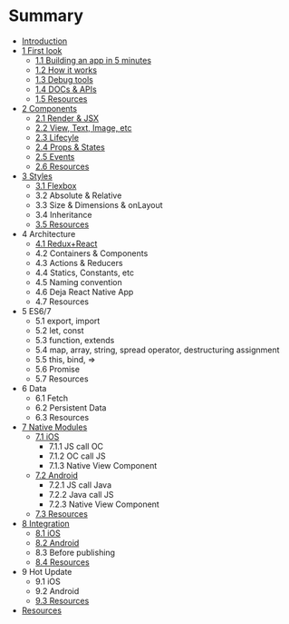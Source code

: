 # Summary

* [Introduction](README.md)
* [1 First look](chapter1.md)
   * [1.1 Building an app in 5 minutes](11_building_an_app_in_5_minutes.md)
   * [1.2 How it works](12_how_it_works.md)
   * [1.3 Debug tools](13_debug_tools.md)
   * [1.4 DOCs & APIs](14_docs_&_apis.md)
   * [1.5 Resources](15_resources.md)
* [2 Components](2_components.md)
   * [2.1 Render & JSX](21_render_&_jsx.md)
   * [2.2 View, Text, Image, etc](25_view,_text,_image,_etc.md)
   * [2.3 Lifecyle](23_lifecyle.md)
   * [2.4 Props & States](23_states_&_props.md)
   * [2.5 Events](24_events.md)
   * [2.6 Resources](26_resources.md)
* [3 Styles](3_styles.md)
   * [3.1 Flexbox](31_flexbox.md)
   * 3.2 Absolute & Relative
   * 3.3 Size & Dimensions & onLayout
   * 3.4 Inheritance
   * [3.5 Resources](35_resources.md)
* 4 Architecture
   * [4.1 Redux+React](41_redux+react.md)
   * 4.2 Containers & Components
   * 4.3 Actions & Reducers
   * 4.4 Statics, Constants, etc
   * 4.5 Naming convention
   * 4.6 Deja React Native App
   * 4.7 Resources
* 5 ES6/7
   * 5.1 export, import
   * 5.2 let, const
   * 5.3 function, extends
   * 5.4 map, array, string, spread operator, destructuring assignment
   * 5.5 this, bind, =>
   * 5.6 Promise
   * 5.7 Resources
* 6 Data
   * 6.1 Fetch
   * 6.2 Persistent Data
   * 6.3 Resources
* [7 Native Modules](7_native_modules.md)
   * [7.1 iOS](71_ios.md)
       * 7.1.1 JS call OC
       * 7.1.2 OC call JS
       * 7.1.3 Native View Component
   * [7.2 Android](72_android.md)
       * 7.2.1 JS call Java
       * 7.2.2 Java call JS
       * 7.2.3 Native View Component
   * [7.3 Resources](73_resources.md)
* [8 Integration](8_integration.md)
   * [8.1 iOS](81_ios.md)
   * [8.2 Android](82_android.md)
   * 8.3 Before publishing
   * [8.4 Resources](83_resources.md)
* 9 Hot Update
   * 9.1 iOS
   * 9.2 Android
   * [9.3 Resources](93_resources.md)
* [Resources](resources.md)


